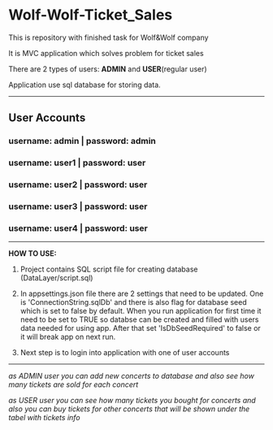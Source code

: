# Wolf-Wolf-Ticket_Sales

This is repository with finished task for Wolf&Wolf company 

It is MVC application which solves problem for ticket sales 

There are 2 types of users: **ADMIN** and **USER**(regular user)

Application use sql database for storing data.

---
  ## User Accounts
### username: admin | password: admin
### username: user1 | password: user
### username: user2 | password: user
### username: user3 | password: user
### username: user4 | password: user
---

**HOW TO USE:**

1. Project contains SQL script file for creating database (DataLayer/script.sql)

2. In appsettings.json file there are 2 settings that need to be updated. 
  One is 'ConnectionString.sqlDb' and there is also flag for database seed which is set to false by default.
  When you run application for first time it need to be set to TRUE so databse can be created and filled with users data needed for using app. After that set 'IsDbSeedRequired' to false or it will break app on next run.
  
3. Next step is to login into application with one of user accounts

---

*as ADMIN user you can add new concerts to database and also see how many tickets are sold for each concert*

*as USER user you can see how many tickets you bought for concerts and also you can buy tickets for other concerts that will be shown under the tabel with tickets info*
